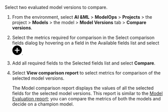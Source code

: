 Select two evaluated model versions to compare.

1.  From the environment, select **AI &ML** > **ModelOps** > **Projects** > the project > **Models** > the model > **Model Versions** tab > **Compare versions**.


1.  Select the metrics required for comparison in the Select comparison fields dialog by hovering on a field in the Available fields list and select ![Add icon](Images/ebt1659745488877.svg).


1.  Add all required fields to the Selected fields list and select **Compare**.


1.  Select **View comparison report** to select metrics for comparison of the selected model versions.

    The Model comparison report displays the values of all the selected fields for the selected model versions. This report is similar to the [Model Evaluation report](vbl1732651027548.md); you can compare the metrics of both the models and decide on a champion model.



